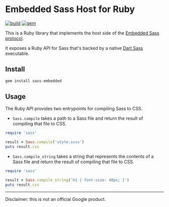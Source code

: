 # Embedded Sass Host for Ruby

[![build](https://github.com/ntkme/embedded-host-ruby/actions/workflows/build.yml/badge.svg)](https://github.com/ntkme/embedded-host-ruby/actions/workflows/build.yml)
[![gem](https://badge.fury.io/rb/sass-embedded.svg)](https://rubygems.org/gems/sass-embedded)

This is a Ruby library that implements the host side of the [Embedded Sass protocol](https://github.com/sass/sass-embedded-protocol).

It exposes a Ruby API for Sass that's backed by a native [Dart Sass](https://sass-lang.com/dart-sass) executable.

## Install

``` sh
gem install sass-embedded
```

## Usage

The Ruby API provides two entrypoints for compiling Sass to CSS.

- `Sass.compile` takes a path to a Sass file and return the result of compiling that file to CSS.

``` ruby
require 'sass'

result = Sass.compile('style.scss')
puts result.css
```

- `Sass.compile_string` takes a string that represents the contents of a Sass file and return the result of compiling that file to CSS.

``` ruby
require 'sass'

result = Sass.compile_string('h1 { font-size: 40px; }')
puts result.css
```

---

Disclaimer: this is not an official Google product.
